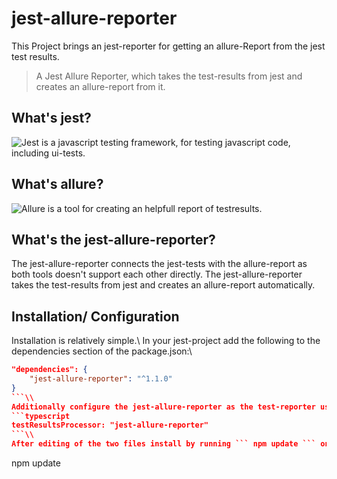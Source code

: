 # jest-allure-reporter

This Project brings an jest-reporter for getting an allure-Report from the jest test results.
> A Jest Allure Reporter, which takes the test-results from jest and creates an allure-report from it.

## What's jest?
![Jest](https://facebook.github.io/jest/) is a javascript testing framework, for testing javascript code, including ui-tests. 

## What's allure?
![Allure](http://allure.qatools.ru/) is a tool for creating an helpfull report of testresults.

## What's the jest-allure-reporter?
The jest-allure-reporter connects the jest-tests with the allure-report as both tools doesn't support each other directly. The jest-allure-reporter takes the test-results from jest and creates an allure-report automatically.

## Installation/ Configuration
Installation is relatively simple.\\ 
In your jest-project add the following to the dependencies section of the package.json:\\
```json
"dependencies": {
    "jest-allure-reporter": "^1.1.0"
}
```\\
Additionally configure the jest-allure-reporter as the test-reporter used by jest by adding the following to your jest.config.ts:\\
```typescript
testResultsProcessor: "jest-allure-reporter"
```\\
After editing of the two files install by running ``` npm update ``` on the commandline:\\
```
npm update
```